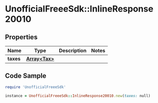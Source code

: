 # UnofficialFreeeSdk::InlineResponse20010

## Properties

Name | Type | Description | Notes
------------ | ------------- | ------------- | -------------
**taxes** | [**Array&lt;Tax&gt;**](Tax.md) |  | 

## Code Sample

```ruby
require 'UnofficialFreeeSdk'

instance = UnofficialFreeeSdk::InlineResponse20010.new(taxes: null)
```


